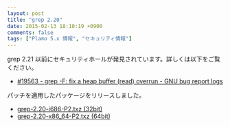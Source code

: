 ```yaml
---
layout: post
title: "grep 2.20"
date: 2015-02-13 18:10:19 +0900
comments: false
tags: ["Plamo 5.x 情報", "セキュリティ情報"]
---
```


grep 2.21 以前にセキュリティホールが発見されています。詳しくは以下をご覧ください。

* [#19563 - grep -F: fix a heap buffer (read) overrun - GNU bug report logs](http://debbugs.gnu.org/cgi/bugreport.cgi?bug=19563)

パッチを適用したパッケージをリリースしました。

* [grep-2.20-i686-P2.txz (32bit)](ftp://plamo.linet.gr.jp/pub/Plamo-5.x/x86/plamo/00_base/grep-2.20-i686-P2.txz)
* [grep-2.20-x86_64-P2.txz (64bit)](ftp://plamo.linet.gr.jp/pub/Plamo-5.x/x86_64/plamo/00_base/grep-2.20-x86_64-P2.txz)